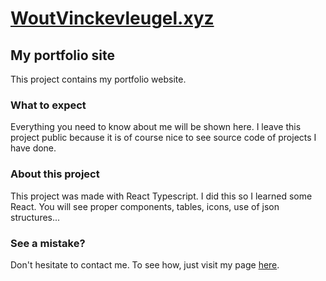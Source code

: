 # [WoutVinckevleugel.xyz](https://www.WoutVinckevleugel.xyz)

## My portfolio site

This project contains my portfolio website.

### What to expect

Everything you need to know about me will be shown here.
I leave this project public because it is of course nice to see source code of projects I have done.

### About this project

This project was made with React Typescript. I did this so I learned some React.
You will see proper components, tables, icons, use of json structures...

### See a mistake?

Don't hesitate to contact me. To see how, just visit my page [here](https://www.WoutVinckevleugel.xyz).
